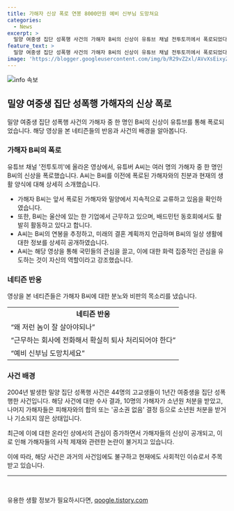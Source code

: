 ```yaml
---
title: 가해자 신상 폭로 연봉 8000만원 예비 신부님 도망쳐요
categories:
  - News
excerpt: >
  밀양 여중생 집단 성폭행 사건의 가해자 B씨의 신상이 유튜브 채널 전투토끼에서 폭로되었다. 이로 인해 네티즌들의 관심이 집중되었고, B씨의 직장에 대한 책임론적인 목소리가 높아지고 있다. 밀양 집단 성폭행 사건은 온라인에서 다시 주목받으며, 가해자들의 신상 공개로 사회적 논란이 고조되고 있다. B씨의 골프 모임이나 배드민턴 동호회 활동, 그리고 결혼 준비 소식 등이 공개되어 큰 충격을 주고 있다. #밀양가해자
feature_text: >
  밀양 여중생 집단 성폭행 사건의 가해자 B씨의 신상이 유튜브 채널 전투토끼에서 폭로되었다. 이로 인해 네티즌들의 관심이 집중되었고, B씨의 직장에 대한 책임론적인 목소리가 높아지고 있다. 밀양 집단 성폭행 사건은 온라인에서 다시 주목받으며, 가해자들의 신상 공개로 사회적 논란이 고조되고 있다. B씨의 골프 모임이나 배드민턴 동호회 활동, 그리고 결혼 준비 소식 등이 공개되어 큰 충격을 주고 있다. #밀양가해자
image: 'https://blogger.googleusercontent.com/img/b/R29vZ2xl/AVvXsEixyZcFfHzMRdzZMjFBmAUKJYCLCGyLL1o632UiGVXcaFdKo_bkvkuCioo0uUKlGfBVcT3P84aROyZIXSBEx3Aw5nCQ3pTgDom1WDC4m8eifvWiAmWEEVb4x6G_l8C0QH225ldMjyaFvpxGEBGNO37VmDTDMHGhJPq73UglMfDca1-0aw/s1600/blogspot.png'
---
```


<p><img src="https://blogger.googleusercontent.com/img/b/R29vZ2xl/AVvXsEixyZcFfHzMRdzZMjFBmAUKJYCLCGyLL1o632UiGVXcaFdKo_bkvkuCioo0uUKlGfBVcT3P84aROyZIXSBEx3Aw5nCQ3pTgDom1WDC4m8eifvWiAmWEEVb4x6G_l8C0QH225ldMjyaFvpxGEBGNO37VmDTDMHGhJPq73UglMfDca1-0aw/s1600/blogspot.png" alt="info 속보" /></p>

<h2 data-ke-size="size26">밀양 여중생 집단 성폭행 가해자의 신상 폭로</h2>

<p data-ke-size="size16">밀양 여중생 집단 성폭행 사건의 가해자 중 한 명인 B씨의 신상이 유튜브를 통해 폭로되었습니다. 해당 영상을 본 네티즌들의 반응과 사건의 배경을 알아봅니다.</p>

<h3>가해자 B씨의 폭로</h3>

<p data-ke-size="size16">유튜브 채널 '전투토끼'에 올라온 영상에서, 유튜버 A씨는 여러 명의 가해자 중 한 명인 B씨의 신상을 폭로했습니다. A씨는 B씨를 이전에 폭로된 가해자와의 친분과 현재의 생활 양식에 대해 상세히 소개했습니다.</p>

<ul>
  <li>가해자 B씨는 앞서 폭로된 가해자와 밀양에서 지속적으로 교류하고 있음을 확인하였습니다.</li>
  <li>또한, B씨는 울산에 있는 한 기업에서 근무하고 있으며, 배드민턴 동호회에서도 활발히 활동하고 있다고 합니다.</li>
  <li>A씨는 B씨의 연봉을 추정하고, 미래의 결혼 계획까지 언급하며 B씨의 일상 생활에 대한 정보를 상세히 공개하였습니다.</li>
  <li>A씨는 해당 영상을 통해 국민들의 관심을 끌고, 이에 대한 화력 집중적인 관심을 유도하는 것이 자신의 역할이라고 강조했습니다.</li>
</ul>

<h3>네티즌 반응</h3>

<p data-ke-size="size16">영상을 본 네티즌들은 가해자 B씨에 대한 분노와 비판의 목소리를 냈습니다.</p>

<table>
  <tr>
    <td style="text-align: center; height: 17px;"><b>네티즌 반응</b></td>
  </tr>
  <tr>
    <td>“왜 저런 놈이 잘 살아야되나”</td>
  </tr>
  <tr>
    <td>“근무하는 회사에 전화해서 확실히 퇴사 처리되어야 한다”</td>
  </tr>
  <tr>
    <td>“예비 신부님 도망치세요”</td>
  </tr>
</table>

<h3>사건 배경</h3>

<p data-ke-size="size16">2004년 발생한 밀양 집단 성폭행 사건은 44명의 고교생들이 1년간 여중생을 집단 성폭행한 사건입니다. 해당 사건에 대한 수사 결과, 10명의 가해자가 소년원 처분을 받았고, 나머지 가해자들은 피해자와의 합의 또는 '공소권 없음' 결정 등으로 소년원 처분을 받거나 기소되지 않은 상태입니다.</p>

<p data-ke-size="size16">최근에 이에 대한 온라인 상에서의 관심이 증가하면서 가해자들의 신상이 공개되고, 이로 인해 가해자들의 사적 제재와 관련한 논란이 불거지고 있습니다.</p>

<p data-ke-size="size16"> 이에 따라, 해당 사건은 과거의 사건임에도 불구하고 현재에도 사회적인 이슈로서 주목받고 있습니다.</p>

<hr>

<p data-ke-size="size16">&nbsp;</p>
유용한 생활 정보가 필요하시다면, <a href="https://qoogle.tistory.com" rel="dofollow">qoogle.tistory.com</a>


